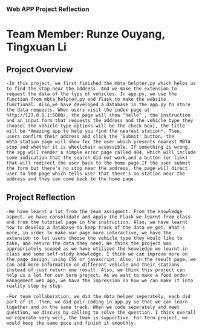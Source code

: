 ### Web APP Project Reflection 
# Team Member: Runze Ouyang, Tingxuan Li

## Project Overview

    -In this project, we first finished the mbta_helpter.py which helps us to find the stop near the address. And we make the extension to request the data of the typs of vehicles. In app.py, we use the function from mbta_helpter.py and flask to make the website functional. Also,we have developed a database in the app.py to store the data requests. When users visit the index page at http://127.0.0.1:5000/, the page will show "hello" , the instruction and an input form that requests the address and the vehicle type they choose( the vehicle type options will be the check box), the title will be *Amazing app to help you find the nearest station*. Then, users confirm their address and click the 'Submit' button, the mbta_station page will show for the user which presents nearest MBTA stop and whether it is wheelchair accessible. If something is wrong, the app will render a simple error page called 404, which will include some indication that the search did not work,and a button (or link) that will redirect the user back to the home page.If the user submit the form but there's no stop near the address, the page will direct user to 500 page which tells user that there's no station near the address and they can come back to the home page. 

## Project Reflection 

    -We have learnt a lot from the team assigment. From the knowledge aspect, we have consolidate and apply the Flask we learnt from class and from the tutorial page in the instruction. Also, we have learnt how to develop a database to keep track of the data we get. What's more, in order to make our page more interactive, we have the extension to let users choose the vehicle type they would like to take, and return the data they need. We think the project was appropriately scoped as we have utilized the knowledge we learnt in class and some self-study knowledge. I think we can improve more on the page design, using CSS or javascript. Also, in the result page, we can add more information on different vehicle and their stations instead of just return one result. Also, we think this project can help us a lot for our term project. As we want to make a food order management web app, we have the impression on how we can make it into reality step by step. 

    -For team collaboration, we did the mbta_helper seperately, each did part of it. Then, we did pair coding in app.py so that we can learn together and on the same track. When we code seperately and meet question, we discuss by calling to solve the question. I think overall we coperate very well, the team is supportive. For term project, we would keep the same pace and finish it smoothly. 